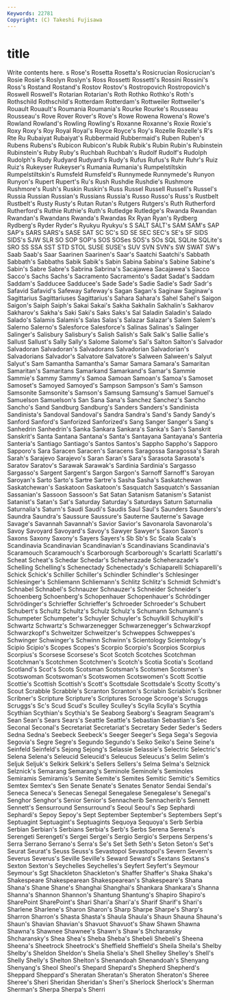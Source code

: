```yaml
---
Keywords: 22781 
Copyright: (C) Takeshi Fujisawa
---
```


# title

Write contents here.
s
Rose's Rosetta Rosetta's Rosicrucian Rosicrucian's Rosie Rosie's Roslyn Roslyn's Ross
Rossetti Rossetti's Rossini Rossini's Ross's Rostand Rostand's Rostov Rostov's Rostropovich
Rostropovich's Roswell Roswell's Rotarian Rotarian's Roth Rothko Rothko's Roth's Rothschild
Rothschild's Rotterdam Rotterdam's Rottweiler Rottweiler's Rouault Rouault's Roumania Roumania's Rourke
Rourke's Rousseau Rousseau's Rove Rover Rover's Rove's Rowe Rowena Rowena's
Rowe's Rowland Rowland's Rowling Rowling's Roxanne Roxanne's Roxie Roxie's Roxy
Roxy's Roy Royal Royal's Royce Royce's Roy's Rozelle Rozelle's R's
Rte Ru Rubaiyat Rubaiyat's Rubbermaid Rubbermaid's Ruben Ruben's Rubens Rubens's
Rubicon Rubicon's Rubik Rubik's Rubin Rubin's Rubinstein Rubinstein's Ruby Ruby's
Ruchbah Ruchbah's Rudolf Rudolf's Rudolph Rudolph's Rudy Rudyard Rudyard's Rudy's
Rufus Rufus's Ruhr Ruhr's Ruiz Ruiz's Rukeyser Rukeyser's Rumania Rumania's
Rumpelstiltskin Rumpelstiltskin's Rumsfeld Rumsfeld's Runnymede Runnymede's Runyon Runyon's Rupert Rupert's
Ru's Rush Rushdie Rushdie's Rushmore Rushmore's Rush's Ruskin Ruskin's Russ
Russel Russell Russell's Russel's Russia Russian Russian's Russians Russia's Russo
Russo's Russ's Rustbelt Rustbelt's Rusty Rusty's Rutan Rutan's Rutgers Rutgers's
Ruth Rutherford Rutherford's Ruthie Ruthie's Ruth's Rutledge Rutledge's Rwanda Rwandan
Rwandan's Rwandans Rwanda's Rwandas Rx Ryan Ryan's Rydberg Rydberg's Ryder
Ryder's Ryukyu Ryukyu's S SALT SALT's SAM SAM's SAP SAP's
SARS SARS's SASE SAT SC SC's SD SE SEC SEC's
SE's SF SIDS SIDS's SJW SLR SO SOP SOP's SOS
SOSes SOS's SOs SQL SQLite SQLite's SRO SS SSA SST
STD STOL SUSE SUSE's SUV SVN SVN's SW SWAT SW's
Saab Saab's Saar Saarinen Saarinen's Saar's Saatchi Saatchi's Sabbath Sabbath's
Sabbaths Sabik Sabik's Sabin Sabina Sabina's Sabine Sabine's Sabin's Sabre
Sabre's Sabrina Sabrina's Sacajawea Sacajawea's Sacco Sacco's Sachs Sachs's Sacramento
Sacramento's Sadat Sadat's Saddam Saddam's Sadducee Sadducee's Sade Sade's Sadie
Sadie's Sadr Sadr's Safavid Safavid's Safeway Safeway's Sagan Sagan's Saginaw
Saginaw's Sagittarius Sagittariuses Sagittarius's Sahara Sahara's Sahel Sahel's Saigon Saigon's
Saiph Saiph's Sakai Sakai's Sakha Sakhalin Sakhalin's Sakharov Sakharov's Sakha's
Saki Saki's Saks Saks's Sal Saladin Saladin's Salado Salado's Salamis
Salamis's Salas Salas's Salazar Salazar's Salem Salem's Salerno Salerno's Salesforce
Salesforce's Salinas Salinas's Salinger Salinger's Salisbury Salisbury's Salish Salish's Salk
Salk's Sallie Sallie's Sallust Sallust's Sally Sally's Salome Salome's Sal's
Salton Salton's Salvador Salvadoran Salvadoran's Salvadorans Salvadorian Salvadorian's Salvadorians Salvador's
Salvatore Salvatore's Salween Salween's Salyut Salyut's Sam Samantha Samantha's Samar
Samara Samara's Samaritan Samaritan's Samaritans Samarkand Samarkand's Samar's Sammie Sammie's
Sammy Sammy's Samoa Samoan Samoan's Samoa's Samoset Samoset's Samoyed Samoyed's
Sampson Sampson's Sam's Samson Samsonite Samsonite's Samson's Samsung Samsung's Samuel
Samuel's Samuelson Samuelson's San Sana Sana's Sanchez Sanchez's Sancho Sancho's
Sand Sandburg Sandburg's Sanders Sanders's Sandinista Sandinista's Sandoval Sandoval's Sandra
Sandra's Sand's Sandy Sandy's Sanford Sanford's Sanforized Sanforized's Sang Sanger
Sanger's Sang's Sanhedrin Sanhedrin's Sanka Sankara Sankara's Sanka's San's Sanskrit
Sanskrit's Santa Santana Santana's Santa's Santayana Santayana's Santeria Santeria's Santiago
Santiago's Santos Santos's Sappho Sappho's Sapporo Sapporo's Sara Saracen Saracen's
Saracens Saragossa Saragossa's Sarah Sarah's Sarajevo Sarajevo's Saran Saran's Sara's
Sarasota Sarasota's Saratov Saratov's Sarawak Sarawak's Sardinia Sardinia's Sargasso Sargasso's
Sargent Sargent's Sargon Sargon's Sarnoff Sarnoff's Saroyan Saroyan's Sarto Sarto's
Sartre Sartre's Sasha Sasha's Saskatchewan Saskatchewan's Saskatoon Saskatoon's Sasquatch Sasquatch's
Sassanian Sassanian's Sassoon Sassoon's Sat Satan Satanism Satanism's Satanist Satanist's
Satan's Sat's Saturday Saturday's Saturdays Saturn Saturnalia Saturnalia's Saturn's Saudi
Saudi's Saudis Saul Saul's Saunders Saunders's Saundra Saundra's Saussure Saussure's
Sauterne Sauterne's Savage Savage's Savannah Savannah's Savior Savior's Savonarola Savonarola's
Savoy Savoyard Savoyard's Savoy's Sawyer Sawyer's Saxon Saxon's Saxons Saxony
Saxony's Sayers Sayers's Sb Sb's Sc Scala Scala's Scandinavia Scandinavian
Scandinavian's Scandinavians Scandinavia's Scaramouch Scaramouch's Scarborough Scarborough's Scarlatti Scarlatti's Scheat
Scheat's Schedar Schedar's Scheherazade Scheherazade's Schelling Schelling's Schenectady Schenectady's Schiaparelli
Schiaparelli's Schick Schick's Schiller Schiller's Schindler Schindler's Schlesinger Schlesinger's Schliemann
Schliemann's Schlitz Schlitz's Schmidt Schmidt's Schnabel Schnabel's Schnauzer Schnauzer's Schneider
Schneider's Schoenberg Schoenberg's Schopenhauer Schopenhauer's Schrödinger Schrödinger's Schrieffer Schrieffer's Schroeder
Schroeder's Schubert Schubert's Schultz Schultz's Schulz Schulz's Schumann Schumann's Schumpeter
Schumpeter's Schuyler Schuyler's Schuylkill Schuylkill's Schwartz Schwartz's Schwarzenegger Schwarzenegger's Schwarzkopf
Schwarzkopf's Schweitzer Schweitzer's Schweppes Schweppes's Schwinger Schwinger's Schwinn Schwinn's Scientology
Scientology's Scipio Scipio's Scopes Scopes's Scorpio Scorpio's Scorpios Scorpius Scorpius's
Scorsese Scorsese's Scot Scotch Scotches Scotchman Scotchman's Scotchmen Scotchmen's Scotch's
Scotia Scotia's Scotland Scotland's Scot's Scots Scotsman Scotsman's Scotsmen Scotsmen's
Scotswoman Scotswoman's Scotswomen Scotswomen's Scott Scottie Scottie's Scottish Scottish's Scott's
Scottsdale Scottsdale's Scotty Scotty's Scout Scrabble Scrabble's Scranton Scranton's Scriabin
Scriabin's Scribner Scribner's Scripture Scripture's Scriptures Scrooge Scrooge's Scruggs Scruggs's
Sc's Scud Scud's Sculley Sculley's Scylla Scylla's Scythia Scythian Scythian's
Scythia's Se Seaborg Seaborg's Seagram Seagram's Sean Sean's Sears Sears's
Seattle Seattle's Sebastian Sebastian's Sec Seconal Seconal's Secretariat Secretariat's Secretary
Seder Seder's Seders Sedna Sedna's Seebeck Seebeck's Seeger Seeger's Sega
Sega's Segovia Segovia's Segre Segre's Segundo Segundo's Seiko Seiko's Seine
Seine's Seinfeld Seinfeld's Sejong Sejong's Selassie Selassie's Selectric Selectric's Selena
Selena's Seleucid Seleucid's Seleucus Seleucus's Selim Selim's Seljuk Seljuk's Selkirk
Selkirk's Sellers Sellers's Selma Selma's Selznick Selznick's Semarang Semarang's Seminole
Seminole's Seminoles Semiramis Semiramis's Semite Semite's Semites Semitic Semitic's Semitics
Semtex Semtex's Sen Senate Senate's Senates Senator Sendai Sendai's Seneca
Seneca's Senecas Senegal Senegalese Senegalese's Senegal's Senghor Senghor's Senior Senior's
Sennacherib Sennacherib's Sennett Sennett's Sensurround Sensurround's Seoul Seoul's Sep Sephardi
Sephardi's Sepoy Sepoy's Sept September September's Septembers Sept's Septuagint Septuagint's
Septuagints Sequoya Sequoya's Serb Serbia Serbian Serbian's Serbians Serbia's Serb's
Serbs Serena Serena's Serengeti Serengeti's Sergei Sergei's Sergio Sergio's Serpens
Serpens's Serra Serrano Serrano's Serra's Se's Set Seth Seth's Seton
Seton's Set's Seurat Seurat's Seuss Seuss's Sevastopol Sevastopol's Severn Severn's
Severus Severus's Seville Seville's Seward Seward's Sextans Sextans's Sexton Sexton's
Seychelles Seychelles's Seyfert Seyfert's Seymour Seymour's Sgt Shackleton Shackleton's Shaffer
Shaffer's Shaka Shaka's Shakespeare Shakespearean Shakespearean's Shakespeare's Shana Shana's Shane
Shane's Shanghai Shanghai's Shankara Shankara's Shanna Shanna's Shannon Shannon's Shantung
Shantung's Shapiro Shapiro's SharePoint SharePoint's Shari Shari'a Shari'a's Sharif Sharif's
Shari's Sharlene Sharlene's Sharon Sharon's Sharp Sharpe Sharpe's Sharp's Sharron
Sharron's Shasta Shasta's Shaula Shaula's Shaun Shauna Shauna's Shaun's Shavian
Shavian's Shavuot Shavuot's Shaw Shawn Shawna Shawna's Shawnee Shawnee's Shawn's
Shaw's Shcharansky Shcharansky's Shea Shea's Sheba Sheba's Shebeli Shebeli's Sheena
Sheena's Sheetrock Sheetrock's Sheffield Sheffield's Sheila Sheila's Shelby Shelby's Sheldon
Sheldon's Shelia Shelia's Shell Shelley Shelley's Shell's Shelly Shelly's Shelton
Shelton's Shenandoah Shenandoah's Shenyang Shenyang's Sheol Sheol's Shepard Shepard's Shepherd
Shepherd's Sheppard Sheppard's Sheratan Sheratan's Sheraton Sheraton's Sheree Sheree's Sheri
Sheridan Sheridan's Sheri's Sherlock Sherlock's Sherman Sherman's Sherpa Sherpa's Sherri
